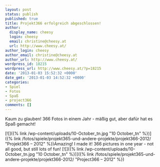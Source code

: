 ```yaml
---
layout: post
status: publish
published: true
title: Projekt366 erfolgreich abgeschlossen!
author:
  display_name: cheesy
  login: cheesy
  email: christine@cheesy.at
  url: http://www.cheesy.at/
author_login: cheesy
author_email: christine@cheesy.at
author_url: http://www.cheesy.at/
wordpress_id: 18215
wordpress_url: http://www.cheesy.at/?p=18215
date: '2013-01-03 15:52:32 +0000'
date_gmt: '2013-01-03 14:52:32 +0000'
categories:
- Spiel
- Fotos
- Spaß
- project366
comments: []
---
```

<!--:de-->Kaum zu glauben! 366 Fotos in einem Jahr - mäßig gut, aber dafür hat es Spaß gemacht!
[![]({% link /wp-content/uploads/10-October_tn.jpg "10 October\_tn" %})]({% link /fotos/spiele/projekt365-und-andere-projekte/projekt366-2012/ "Projekt366 – 2012" %})<!--:--><!--:en-->Amazing! I made it! 366 pictures in one year - not all good, but still lots of fun!
[![]({% link /wp-content/uploads/10-October_tn.jpg "10 October\_tn" %})]({% link /fotos/spiele/projekt365-und-andere-projekte/projekt366-2012/ "Project366 – 2012" %})<!--:-->
